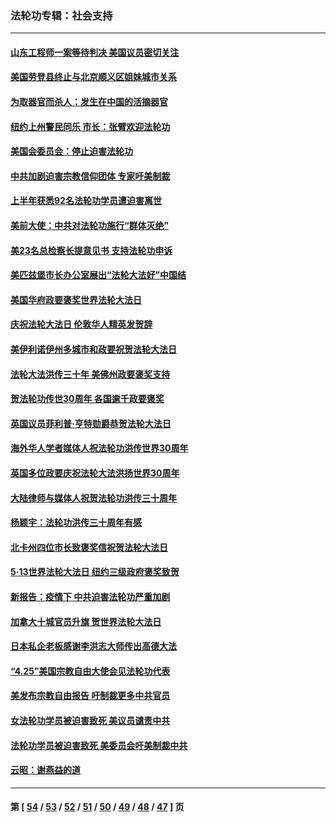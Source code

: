 ### 法轮功专辑：社会支持
---
#### [山东工程师一案等待判决 美国议员密切关注](../../pages/nf4386/n13815065.md?09090430) 
#### [美国劳登县终止与北京顺义区姐妹城市关系](../../pages/nf4386/n13811030.md?09090430) 
#### [为取器官而杀人：发生在中国的活摘器官](../../pages/nf4386/n13794731.md?09090430) 
#### [纽约上州警民同乐 市长：张臂欢迎法轮功](../../pages/nf4386/n13794375.md?09090430) 
#### [美国会委员会：停止迫害法轮功](../../pages/nf4386/n13788164.md?09090430) 
#### [中共加剧迫害宗教信仰团体 专家吁美制裁](../../pages/nf4386/n13780252.md?09090430) 
#### [上半年获悉92名法轮功学员遭迫害离世](../../pages/nf4386/n13772701.md?09090430) 
#### [美前大使：中共对法轮功施行“群体灭绝”](../../pages/nf4386/n13771705.md?09090430) 
#### [美23名总检察长提意见书 支持法轮功申诉](../../pages/nf4386/n13766596.md?09090430) 
#### [美匹兹堡市长办公室展出“法轮大法好”中国结](../../pages/nf4386/n13749721.md?09090430) 
#### [美国华府政要褒奖世界法轮大法日](../../pages/nf4386/n13743770.md?09090430) 
#### [庆祝法轮大法日 伦敦华人精英发贺辞](../../pages/nf4386/n13741593.md?09090430) 
#### [美伊利诺伊州多城市和政要祝贺法轮大法日](../../pages/nf4386/n13737149.md?09090430) 
#### [法轮大法洪传三十年 美佛州政要褒奖支持](../../pages/nf4386/n13737103.md?09090430) 
#### [贺法轮功传世30周年 各国逾千政要褒奖](../../pages/nf4386/n13735828.md?09090430) 
#### [英国议员菲利普‧亨特勋爵恭贺法轮大法日](../../pages/nf4386/n13736187.md?09090430) 
#### [海外华人学者媒体人祝法轮功洪传世界30周年](../../pages/nf4386/n13735835.md?09090430) 
#### [英国多位政要庆祝法轮大法洪扬世界30周年](../../pages/nf4386/n13734739.md?09090430) 
#### [大陆律师与媒体人祝贺法轮功洪传三十周年](../../pages/nf4386/n13735062.md?09090430) 
#### [杨颖宇：法轮功洪传三十周年有感](../../pages/nf4386/n13734884.md?09090430) 
#### [北卡州四位市长致褒奖信祝贺法轮大法日](../../pages/nf4386/n13733292.md?09090430) 
#### [5·13世界法轮大法日 纽约三级政府褒奖致贺](../../pages/nf4386/n13732651.md?09090430) 
#### [新报告：疫情下 中共迫害法轮功严重加剧](../../pages/nf4386/n13732612.md?09090430) 
#### [加拿大十城官员升旗 贺世界法轮大法日](../../pages/nf4386/n13729166.md?09090430) 
#### [日本私企老板感谢李洪志大师传出高德大法](../../pages/nf4386/n13726335.md?09090430) 
#### [“4.25”美国宗教自由大使会见法轮功代表](../../pages/nf4386/n13724124.md?09090430) 
#### [美发布宗教自由报告 吁制裁更多中共官员](../../pages/nf4386/n13720670.md?09090430) 
#### [女法轮功学员被迫害致死 美议员谴责中共](../../pages/nf4386/n13682069.md?09090430) 
#### [法轮功学员被迫害致死 美委员会吁美制裁中共](../../pages/nf4386/n13631310.md?09090430) 
#### [云昭：谢燕益的道](../../pages/nf4386/n13607391.md?09090430) 

---
#### 第 [ [54](./54.md?09090430) / [53](./53.md?09090430) / [52](./52.md?09090430) / [51](./51.md?09090430) / [50](./50.md?09090430) / [49](./49.md?09090430) / [48](./48.md?09090430) / [47](./47.md?09090430) ] 页
